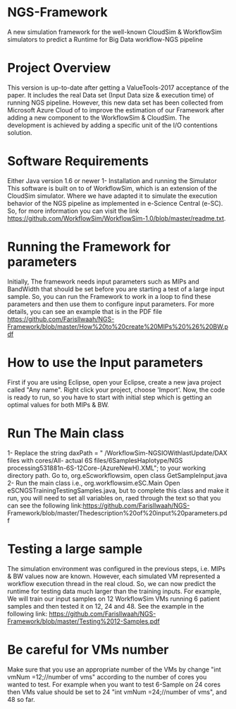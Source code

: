 # NGS-Framework
A new simulation framework for the well-known CloudSim & WorkflowSim simulators to predict a Runtime for Big Data workflow-NGS pipeline

# Project Overview
This version is up-to-date after getting a ValueTools-2017 acceptance of the paper. It includes the real Data set (Input Data size & execution time) of running NGS pipeline. However, this new data set has been collected from Microsoft Azure Cloud of to improve the estimation of our Framework after adding a new component to the WorkflowSim & CloudSim. The development is achieved by adding a specific unit of the I/O contentions solution.

# Software Requirements
Either Java version 1.6 or newer
1- Installation and running the Simulator
This software is built on to of WorkflowSim, which is an extension of the CloudSim simulator. Where we have adapted it to simulate the execution behavior of the NGS pipeline as implemented in e-Science Central (e-SC). So, for more information you can visit the link https://github.com/WorkflowSim/WorkflowSim-1.0/blob/master/readme.txt.

# Running the Framework for parameters
Initially, The framework needs input parameters such as MIPs and BandWidth that should be set before you are starting a test of a large input sample. So, you can run the Framework to work in a loop to find these parameters and then use them to configure input parameters. For more details, you can see an example that is in the PDF file https://github.com/Farisllwaah/NGS-Framework/blob/master/How%20to%20create%20MIPs%20%26%20BW.pdf

# How to use the Input parameters
First if you are using Eclipse, open your Eclipse, create a new java project called "Any name". Right click your project, choose 'Import'. Now, the code is ready to run, so you have to start with initial step which is getting an optimal values for both MIPs & BW.

# Run The Main class
1- Replace the string daxPath = " /WorkflowSim-NGSIOWithlastUpdate/DAX files with cores/All- actual 6S files/6SamplesHaplotype/NGS 
processing531881n-6S-12Core-(AzureNewH).XML"; to your working directory path. Go to, org.eScworkflowsim, open class GetSampleInput.java
2- Run the main class i.e., org.workflowsim.eSC.Main Open eSCNGSTrainingTestingSamples.java, but to complete this class and make it run,
you will need to set all variables on, raed through the text so that you can see the following link:https://github.com/Farisllwaah/NGS-
Framework/blob/master/Thedescription%20of%20input%20parameters.pdf

# Testing a large sample
The simulation environment was configured in the previous steps, i.e. MIPs & BW values now are known. However, each simulated VM 
represented a workflow execution thread in the real cloud. So, we can now predict the runtime for testing data much larger than the 
training inputs. For example, We will train our input samples on 12 WorkflowSim VMs running 6 patient samples and then tested it on 12, 
24 and 48. See the example in the following link: https://github.com/Farisllwaah/NGS-Framework/blob/master/Testing%2012-Samples.pdf

# Be careful for VMs number
Make sure that you use an appropriate number of the VMs by change "int vmNum =12;//number of vms" according to the number of cores you 
wanted to test. For example when you want to test 6-Sample on 24 cores then VMs value should be set to 24 "int vmNum =24;//number of 
vms", and 48 so far.



